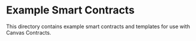 # Example Smart Contracts

This directory contains example smart contracts and templates for use with Canvas Contracts. 